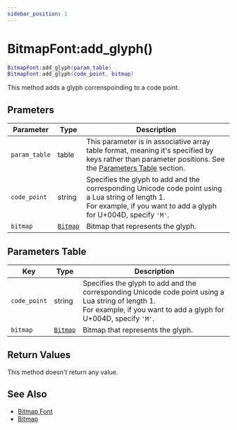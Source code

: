 ```yaml
---
sidebar_position: 1
---
```


# BitmapFont:add_glyph()
```lua
BitmapFont:add_glyph(param_table)
BitmapFont:add_glyph(code_point, bitmap)
```
This method adds a glyph correnspoinding to a code point.


## Prameters
|Parameter|Type|Description|
|-|-|-|
|`param_table`|table|This parameter is in associative array table format, meaning it's specified by keys rather than parameter positions. See the [Parameters Table](#parameters-table) section.|
|`code_point`|string|Specifies the glyph to add and the corresponding Unicode code point using a Lua string of length 1.<br/>For example, if you want to add a glyph for U+004D, specify `'M'`.
|`bitmap`|[`Bitmap`](/libs/graphics/Bitmap)|Bitmap that represents the glyph.


## Parameters Table
|Key|Type|Description|
|-|-|-|
|`code_point`|string|Specifies the glyph to add and the corresponding Unicode code point using a Lua string of length 1.<br/>For example, if you want to add a glyph for U+004D, specify `'M'`.
|`bitmap`|[`Bitmap`](/libs/graphics/Bitmap)|Bitmap that represents the glyph.


## Return Values
This method doesn't return any value.

## See Also
- [Bitmap Font](/guide/graphics#bitmap-font)
- [Bitmap](/guide/graphics#bitmap)
